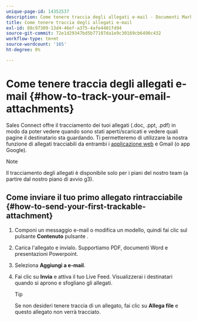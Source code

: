 ```yaml
---
unique-page-id: 14352537
description: Come tenere traccia degli allegati e-mail - Documenti Marketo - Documentazione del prodotto
title: Come tenere traccia degli allegati e-mail
exl-id: 88c97309-13d4-46ef-a375-4afe4401fd94
source-git-commit: 72e1d29347bd5b77107da1e9c30169cb6490c432
workflow-type: tm+mt
source-wordcount: '165'
ht-degree: 0%

---
```


# Come tenere traccia degli allegati e-mail {#how-to-track-your-email-attachments}

Sales Connect offre il tracciamento dei tuoi allegati (.doc, .ppt, .pdf) in modo da poter vedere quando sono stati aperti/scaricati e vedere quali pagine il destinatario sta guardando. Ti permetteremo di utilizzare la nostra funzione di allegati tracciabili da entrambi i [applicazione web](https://toutapp.com/login) e Gmail (o app Google).

>[!NOTE]
>
>Il tracciamento degli allegati è disponibile solo per i piani del nostro team (a partire dal nostro piano di avvio g3).

## Come inviare il tuo primo allegato rintracciabile {#how-to-send-your-first-trackable-attachment}

1. Componi un messaggio e-mail o modifica un modello, quindi fai clic sul pulsante **Contenuto** pulsante .

1. Carica l&#39;allegato e invialo. Supportiamo PDF, documenti Word e presentazioni Powerpoint.

1. Seleziona **Aggiungi a e-mail**.

1. Fai clic su **Invia** e attiva il tuo Live Feed. Visualizzerai i destinatari quando si aprono e sfogliano gli allegati.

   >[!TIP]
   >
   >Se non desideri tenere traccia di un allegato, fai clic su **Allega file** e questo allegato non verrà tracciato.
